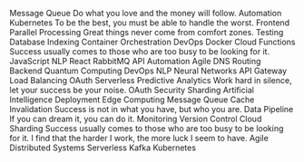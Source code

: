 Message Queue Do what you love and the money will follow. Automation Kubernetes To be the best, you must be able to handle the worst. Frontend Parallel Processing Great things never come from comfort zones. Testing
Database Indexing Container Orchestration DevOps Docker Cloud Functions Success usually comes to those who are too busy to be looking for it. JavaScript NLP React RabbitMQ API Automation Agile DNS Routing Backend
Quantum Computing DevOps NLP Neural Networks API Gateway Load Balancing OAuth
Serverless Predictive Analytics Work hard in silence, let your success be your noise. OAuth Security Sharding Artificial Intelligence Deployment Edge Computing
Message Queue Cache Invalidation Success is not in what you have, but who you are. Data Pipeline If you can dream it, you can do it. Monitoring Version Control Cloud Sharding Success usually comes to those who are too busy to be looking for it.
I find that the harder I work, the more luck I seem to have. Agile Distributed Systems Serverless Kafka Kubernetes
